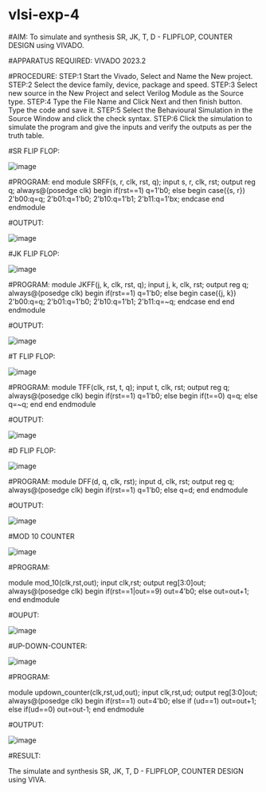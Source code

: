# vlsi-exp-4

#AIM: To simulate and synthesis SR, JK, T, D - FLIPFLOP, COUNTER DESIGN
using VIVADO.

#APPARATUS REQUIRED: VIVADO 2023.2

#PROCEDURE:
STEP:1 Start the Vivado, Select and Name the New project.
STEP:2 Select the device family, device, package and speed.
STEP:3 Select new source in the New Project and select Verilog Module
as the Source type.
STEP:4 Type the File Name and Click Next and then finish button. Type
the code and save it.
STEP:5 Select the Behavioural Simulation in the Source Window and
click the check syntax.
STEP:6 Click the simulation to simulate the program and give the inputs
and verify the outputs as per the truth table.


#SR FLIP FLOP:

![image](https://github.com/Gokulnaath03/vlsi-exp-4/assets/167178811/9640e914-da6d-4a80-9206-7f88da588964)



#PROGRAM:
end module SRFF(s, r, clk, rst, q);
input s, r, clk, rst;
output reg q;
always@(posedge clk)
begin
if(rst==1)
q=1'b0;
else
begin
case({s, r})
2'b00:q=q;
2'b01:q=1'b0;
2'b10:q=1'b1;
2'b11:q=1'bx;
endcase
end 
endmodule


#OUTPUT:

![image](https://github.com/Gokulnaath03/vlsi-exp-4/assets/167178811/527c46d3-cf4a-439f-97cc-03502880e411)


#JK FLIP FLOP:

![image](https://github.com/Gokulnaath03/vlsi-exp-4/assets/167178811/ad27b7ee-b953-414c-a860-6fc83a58bf29)


#PROGRAM:
module JKFF(j, k, clk, rst, q);
input j, k, clk, rst;
output reg q;
always@(posedge clk)
begin
if(rst==1)
q=1'b0;
else
begin
case({j, k})
2'b00:q=q;
2'b01:q=1'b0;
2'b10:q=1'b1;
2'b11:q=~q;
endcase
end
end
endmodule


#OUTPUT:

![image](https://github.com/Gokulnaath03/vlsi-exp-4/assets/167178811/f356b3d7-2ab4-4bac-81ae-33a52efc5fd3)



#T FLIP FLOP:

![image](https://github.com/Gokulnaath03/vlsi-exp-4/assets/167178811/dac32ff4-ed21-4c74-8d5f-a9d260d5f5e5)


#PROGRAM:
module TFF(clk, rst, t, q);
input t, clk, rst;
output reg q;
always@(posedge clk)
begin
if(rst==1)
q=1'b0;
else
begin
if(t==0)
q=q;
else
q=~q;
end
end
endmodule


#OUTPUT:

![image](https://github.com/Gokulnaath03/vlsi-exp-4/assets/167178811/415600c8-e0ce-4a0c-89ec-d8b453463909)


#D FLIP FLOP:


![image](https://github.com/Gokulnaath03/vlsi-exp-4/assets/167178811/e7feae95-5eaa-4ba0-98b9-69d0ab8edfc3)


#PROGRAM:
module DFF(d, q, clk, rst);
input d, clk, rst;
output reg q;
always@(posedge clk)
begin
if(rst==1)
q=1'b0;
else
q=d;
end
 endmodule
 

 #OUTPUT:

![image](https://github.com/Gokulnaath03/vlsi-exp-4/assets/167178811/2e577452-ad66-4ad2-8f55-e5d8e6b65198)

#MOD 10 COUNTER

![image](https://github.com/Gokulnaath03/vlsi-exp-4/assets/167178811/226df16f-07b1-423c-8ff6-c1859ec08242)

#PROGRAM:

module mod_10(clk,rst,out);
input clk,rst;
output reg[3:0]out;
always@(posedge clk)
begin
if(rst==1|out==9)
out=4'b0;
else
out=out+1;
end
endmodule


#OUPUT:

![image](https://github.com/Gokulnaath03/vlsi-exp-4/assets/167178811/49ae3a7d-1a45-4e02-b9f5-0387ba60ad0e)


#UP-DOWN-COUNTER:


![image](https://github.com/Gokulnaath03/vlsi-exp-4/assets/167178811/c1b423d8-1cb2-407d-ae1e-8751469a56b7)


#PROGRAM:


module updown_counter(clk,rst,ud,out); 
input clk,rst,ud;
output reg[3:0]out;
always@(posedge clk) begin if(rst==1) out=4'b0; 
else if (ud==1) out=out+1;
else
if(ud==0) out=out-1; 
end endmodule

#OUTPUT:


![image](https://github.com/Gokulnaath03/vlsi-exp-4/assets/167178811/9d4eeb22-682e-42df-9376-b7135f36ed23)


#RESULT:

 The simulate and synthesis SR, JK, T, D - FLIPFLOP, COUNTER DESIGN using VIVA.

